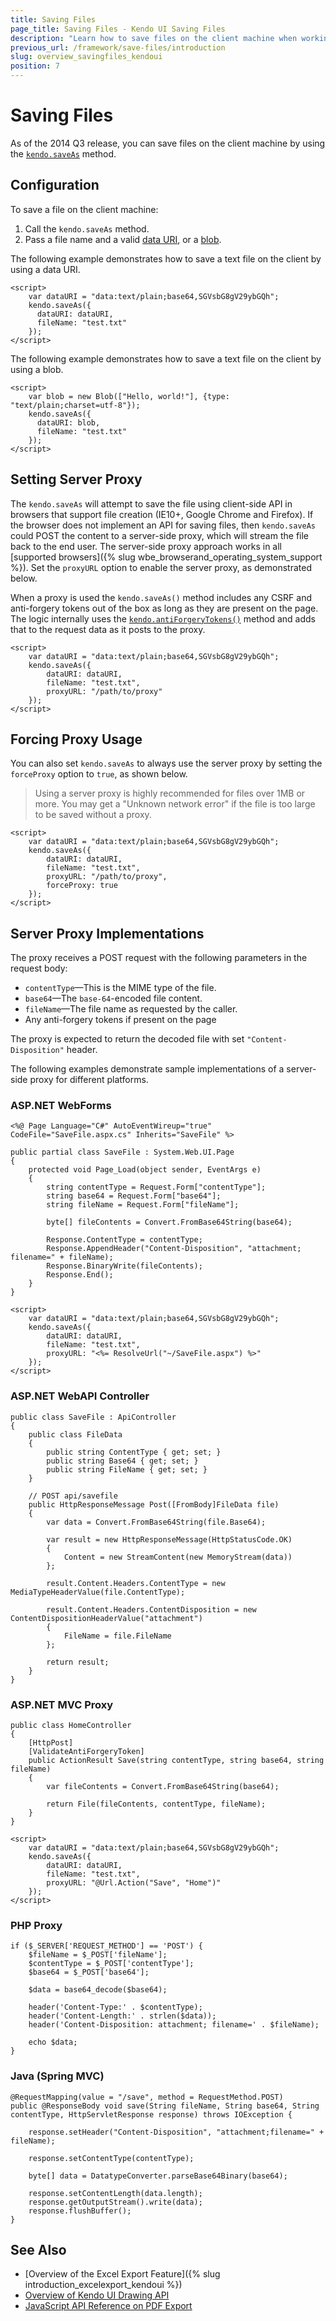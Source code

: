 ```yaml
---
title: Saving Files
page_title: Saving Files - Kendo UI Saving Files
description: "Learn how to save files on the client machine when working with Kendo UI."
previous_url: /framework/save-files/introduction
slug: overview_savingfiles_kendoui
position: 7
---
```


# Saving Files

As of the 2014 Q3 release, you can save files on the client machine by using the [`kendo.saveAs`](/api/javascript/kendo/methods/saveas) method.

## Configuration

To save a file on the client machine:

1. Call the `kendo.saveAs` method.
1. Pass a file name and a valid [data URI](https://developer.mozilla.org/en-US/docs/Web/HTTP/data_URIs), or a [blob](https://developer.mozilla.org/en-US/docs/Web/API/Blob).

The following example demonstrates how to save a text file on the client by using a data URI.

```dojo
<script>
	var dataURI = "data:text/plain;base64,SGVsbG8gV29ybGQh";
	kendo.saveAs({
	  dataURI: dataURI,
	  fileName: "test.txt"
	});
</script>
```

The following example demonstrates how to save a text file on the client by using a blob.

```dojo
<script>
	var blob = new Blob(["Hello, world!"], {type: "text/plain;charset=utf-8"});
	kendo.saveAs({
	  dataURI: blob,
	  fileName: "test.txt"
	});
</script>
```

## Setting Server Proxy

The `kendo.saveAs` will attempt to save the file using client-side API in browsers that support file creation (IE10+, Google Chrome and Firefox). If the browser does not implement an API for saving files, then `kendo.saveAs` could POST the content to a server-side proxy, which will stream the file back to the end user. The server-side proxy approach works in all [supported browsers]({% slug wbe_browserand_operating_system_support %}). Set the `proxyURL` option to enable the server proxy, as demonstrated below.

When a proxy is used the `kendo.saveAs()` method includes any CSRF and anti-forgery tokens out of the box as long as they are present on the page. The logic internally uses the [`kendo.antiForgeryTokens()`](/api/javascript/kendo/methods/antiforgerytokens) method and adds that to the request data as it posts to the proxy.

```
<script>
	var dataURI = "data:text/plain;base64,SGVsbG8gV29ybGQh";
	kendo.saveAs({
	    dataURI: dataURI,
	    fileName: "test.txt",
	    proxyURL: "/path/to/proxy"
	});
</script>
```

## Forcing Proxy Usage

You can also set `kendo.saveAs` to always use the server proxy by setting the `forceProxy` option to `true`, as shown below.

> Using a server proxy is highly recommended for files over 1MB or more. You may get a "Unknown network error" if the file is too large to be saved without a proxy.

```
<script>
	var dataURI = "data:text/plain;base64,SGVsbG8gV29ybGQh";
	kendo.saveAs({
	    dataURI: dataURI,
	    fileName: "test.txt",
	    proxyURL: "/path/to/proxy",
	    forceProxy: true
	});
</script>
```

## Server Proxy Implementations

The proxy receives a POST request with the following parameters in the request body:

* `contentType`&mdash;This is the MIME type of the file.
* `base64`&mdash;The `base-64`-encoded file content.
* `fileName`&mdash;The file name as requested by the caller.
* Any anti-forgery tokens if present on the page

The proxy is expected to return the decoded file with set `"Content-Disposition"` header.

The following examples demonstrate sample implementations of a server-side proxy for different platforms.

### ASP.NET WebForms

```tab-ASPX
<%@ Page Language="C#" AutoEventWireup="true" CodeFile="SaveFile.aspx.cs" Inherits="SaveFile" %>
```
```tab-Code-Behind
public partial class SaveFile : System.Web.UI.Page
{
    protected void Page_Load(object sender, EventArgs e)
    {
        string contentType = Request.Form["contentType"];
        string base64 = Request.Form["base64"];
        string fileName = Request.Form["fileName"];

        byte[] fileContents = Convert.FromBase64String(base64);

        Response.ContentType = contentType;
        Response.AppendHeader("Content-Disposition", "attachment; filename=" + fileName);
        Response.BinaryWrite(fileContents);
        Response.End();
    }
}
```
```tab-Usage
<script>
	var dataURI = "data:text/plain;base64,SGVsbG8gV29ybGQh";
	kendo.saveAs({
	    dataURI: dataURI,
	    fileName: "test.txt",
	    proxyURL: "<%= ResolveUrl("~/SaveFile.aspx") %>"
	});
</script>
```

### ASP.NET WebAPI Controller

```
public class SaveFile : ApiController
{
    public class FileData
    {
        public string ContentType { get; set; }
        public string Base64 { get; set; }
        public string FileName { get; set; }
    }

    // POST api/savefile
    public HttpResponseMessage Post([FromBody]FileData file)
    {
        var data = Convert.FromBase64String(file.Base64);

        var result = new HttpResponseMessage(HttpStatusCode.OK)
        {
            Content = new StreamContent(new MemoryStream(data))
        };

        result.Content.Headers.ContentType = new MediaTypeHeaderValue(file.ContentType);

        result.Content.Headers.ContentDisposition = new ContentDispositionHeaderValue("attachment")
        {
            FileName = file.FileName
        };

        return result;
    }
}
```

### ASP.NET MVC Proxy

```tab-Controller
public class HomeController
{
    [HttpPost]
    [ValidateAntiForgeryToken]
    public ActionResult Save(string contentType, string base64, string fileName)
    {
        var fileContents = Convert.FromBase64String(base64);

        return File(fileContents, contentType, fileName);
    }
}
```
```tab-View-Razor
<script>
	var dataURI = "data:text/plain;base64,SGVsbG8gV29ybGQh";
	kendo.saveAs({
	    dataURI: dataURI,
	    fileName: "test.txt",
	    proxyURL: "@Url.Action("Save", "Home")"
	});
</script>
```

### PHP Proxy

```
if ($_SERVER['REQUEST_METHOD'] == 'POST') {
    $fileName = $_POST['fileName'];
    $contentType = $_POST['contentType'];
    $base64 = $_POST['base64'];

    $data = base64_decode($base64);

    header('Content-Type:' . $contentType);
    header('Content-Length:' . strlen($data));
    header('Content-Disposition: attachment; filename=' . $fileName);

    echo $data;
}
```

### Java (Spring MVC)

```
@RequestMapping(value = "/save", method = RequestMethod.POST)
public @ResponseBody void save(String fileName, String base64, String contentType, HttpServletResponse response) throws IOException {

    response.setHeader("Content-Disposition", "attachment;filename=" + fileName);

    response.setContentType(contentType);

    byte[] data = DatatypeConverter.parseBase64Binary(base64);

    response.setContentLength(data.length);
    response.getOutputStream().write(data);
    response.flushBuffer();
}
```

## See Also

* [Overview of the Excel Export Feature]({% slug introduction_excelexport_kendoui %})
* [Overview of Kendo UI Drawing API](/framework/drawing/overview)
* [JavaScript API Reference on PDF Export](/api/javascript/drawing/pdfoptions)
